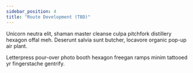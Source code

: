 ```yaml
---
sidebar_position: 4
title: "Route Development (TBD)"
---
```


Unicorn neutra elit, shaman master cleanse culpa pitchfork distillery hexagon offal meh. Deserunt salvia sunt butcher, locavore organic pop-up air plant.

Letterpress pour-over photo booth hexagon freegan ramps minim tattooed yr fingerstache gentrify.